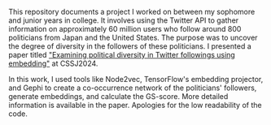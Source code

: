 This repository documents a project I worked on between my sophomore and junior years in college. It involves using the Twitter API to gather information on approximately 60 million users who follow around 800 politicians from Japan and the United States. 
The purpose was to uncover the degree of diversity in the followers of these politicians. I presented a paper titled ["Examining political diversity in Twitter followings using embedding"](https://github.com/TatsuhitoY/Twitter-Politician-Embedding/blob/main/Examining%20political%20diversity%20in%20Twitter%20followings%20using%20embedding.pdf) at CSSJ2024.

In this work, I used tools like Node2vec, TensorFlow's embedding projector, and Gephi to create a co-occurrence network of the politicians' followers, generate embeddings, and calculate the GS-score. More detailed information is available in the paper. Apologies for the low readability of the code.
